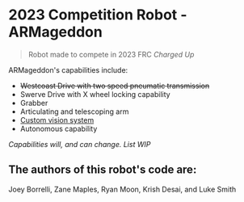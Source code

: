 # 2023 Competition Robot - ARMageddon #
> Robot made to compete in 2023 FRC *Charged Up*

ARMageddon's capabilities include:
- ~~Westcoast Drive with two speed pneumatic transmission~~
- Swerve Drive with X wheel locking capability
- Grabber
- Articulating and telescoping arm
- [Custom vision system](https://github.com/bogogion/frc-2023-cv)
- Autonomous capability

*Capabilities will, and can change. List WIP*
## The authors of this robot's code are: ##
Joey Borrelli,
Zane Maples, 
Ryan Moon,
Krish Desai, and 
Luke Smith

